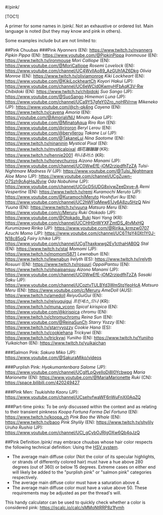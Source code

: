 #/pink/

[TOC1]

A primer for some names in /pink/.
Not an exhaustive or ordered list. Main language is noted (but they may know and pink in others).

Some examples include but are not limited to:

##Pink Chuubas
###Pink
*Nyanners* (EN): https://www.twitch.tv/nyanners
*Pipkin Pippa* (EN): https://www.youtube.com/@PipkinPippa
*Ironmouse* (EN): https://www.twitch.tv/ironmouse
*Mori Calliope* (EN): https://www.youtube.com/@MoriCalliope
*Rosemi Lovelock* (EN): https://www.youtube.com/channel/UC4WvIIAo89_AzGUh1AZ6Dkg
*Olivia Monroe* (EN): https://www.twitch.tv/oliviamonroe
*Kiki Lockheart* (EN): https://www.youtube.com/@KikiLockheartCh
*Koyori Hakui* (JP): https://www.youtube.com/channel/UC6eWCld0KwmyHFbAqK3V-Rw
*Chibidoki* (EN): https://www.twitch.tv/chibidoki
*Suo Sango* (JP): https://www.youtube.com/@SuoSango
*Himemori Luna* (JP): https://www.youtube.com/channel/UCa9Y57gfeY0Zro_noHRVrnw
*Mikeneko* (JP): https://www.youtube.com/@ch-qk4ng
*Cayena* (EN): https://www.twitch.tv/cayena
*Amoria* (EN): https://youtube.com/@AmoriaVNU
*Minato Aqua* (JP): https://www.youtube.com/@MinatoAqua
*Riro Ron* (EN): https://www.youtube.com/@riroron
*Beryl Lerou* (EN): https://www.youtube.com/@beryllerou
*Takane Lui* (JP): https://www.youtube.com/@TakaneLui
*Nina Saotome* (EN): https://www.twitch.tv/ninaninin
*Mystical Pixal* (EN): https://www.twitch.tv/mysticalpixal
*烟花蹦蹦蹦* (KR): https://www.twitch.tv/hennie2001
*허니츄러스* (KR): https://www.twitch.tv/honeychurros
*Aizono Manami* (JP): https://www.youtube.com/channel/UC0WwEfE-jOM2rzjpdfhTzZA
*Tulsi-Nightmare Madness IV* (JP): https://www.youtube.com/@Tulsi_Nightmare
*Aloe Mano* (JP): https://www.youtube.com/channel/UCgZuwn-O7Szh9cAgHqJ6vjw
*Oda Nobuhime* (JP): https://www.youtube.com/channel/UCGcD5iUDG8xiywZeeDxye-A
*Remi Vespertine* (EN): https://www.twitch.tv/remi
*Kuramochi Meruto* (JP): https://www.youtube.com/@KuramochiMeruto
*Hoshifuri Iku* (EN): https://www.youtube.com/channel/UC2hWFlqMew61Jy6A8zu5HzQ
*Nini Yuuna* (EN): https://www.twitch.tv/yuuna
*Matsuro Meru* (EN): https://www.youtube.com/c/Meruru
*Ruki Otokado* (JP): https://www.youtube.com/@Otokado_Ruki
*Nari Yang* (KR): https://www.youtube.com/channel/UCCHH0nWYXFZmtDS_4tvMxHQ
*Kurumizawa Ririka* (JP): https://www.youtube.com/@Ririka_krmzw0707
*Azuchi Momo* (JP): https://www.youtube.com/channel/UC6TfqY40Xt1Y0J-N18c85qQ
*Fairy Ichika* (JP): https://www.youtube.com/channel/UCgThaxkwwg2Ey1cthaHAB0Q
*Stal* (EN): https://www.twitch.tv/stal
*Momomi* (JP): https://www.twitch.tv/momomi5871
*Lewnabun* (EN): https://www.twitch.tv/lewnabun
*Irelyth* (ES): https://www.twitch.tv/irelyth
*Rosuuri* (EN): https://www.twitch.tv/rosuuri
*OppaiPantsu* (EN): https://www.twitch.tv/ohpaipansuu
*Aizono Manami* (JP): https://www.youtube.com/channel/UC0WwEfE-jOM2rzjpdfhTzZA
*Sasaki Saku* (JP): https://www.youtube.com/channel/UCoztvTULBYd3WmStqYeoHcA
*Matsuro Meru* (EN): https://www.youtube.com/c/Meruru
*AmeDoll* (AUS): https://www.twitch.tv/amedoll
*ReiyuGuiGui* (EN): https://www.twitch.tv/reiyuguigui
*프린세스_므나* (KR): https://www.twitch.tv/muna_vconn
*Spica! kirispica* (EN): https://www.youtube.com/@kirispica
*chromu* (EN): https://www.twitch.tv/chromuchromu
*Reina Sun* (EN): https://www.youtube.com/@ReinaSunCh
*Starry Yozzy* (EN): https://www.twitch.tv/starryyozzy
*Cookie Hana* (ES): https://www.twitch.tv/cookiehana
*Trickywi* (EN): https://www.twitch.tv/trickywi
*Yuniiho* (EN): https://www.twitch.tv/Yuniiho
*Yuikaichan* (EN): https://www.twitch.tv/yuikaichan

###Salmon Pink:
*Sakura Miko* (JP): https://www.youtube.com/@SakuraMiko/videos

###Purplish Pink:
*Hyakumantenbara Salome* (JP): https://www.youtube.com/channel/UCgIfLpQvelloDi8I0Ycbwpg
*Maria Marionette* (EN): https://www.youtube.com/@MariaMarionette
*Ruki* (CN): https://space.bilibili.com/420249427

###Pink Men:
*Tsukishita Kaoru* (JP): https://www.youtube.com/channel/UCsehvfwaWF6nWuFnXI0AqZQ

###Part-time pinks:
To be *only* discussed within the context and as relating to their transient pinkness
*Koopa Fortuna Forma Del Fortuna* (EN): https://www.twitch.tv/koopa_ch
*Pink Bao the Whale* (EN): https://www.twitch.tv/baoo
*Pink Shylily* (EN): https://www.twitch.tv/shylily
*Uruha Rushia* (JP): https://www.youtube.com/channel/UCl_gCybOJRIgOXw6Qb4qJzQ

##Pink Definition
/pink/ may embrace chuubas whose hair color respects the following technical definition:
Using the [HSV system](https://en.wikipedia.org/wiki/HSL_and_HSV). 
- The average main diffuse color (Not the color of its specular highlights, or strands of differently colored hair) must have a hue above 280 degrees (out of 360) or below 15 degrees. Extreme cases on either end will likely be added to the "purplish pink" or "salmon pink" categories respectively.
- The average main diffuse color must have a saturation above 4.
- The average main diffuse color must have a value above 50.
These requirements may be adjusted as per the thread's will.

This handy calculator can be used to quickly check whether a color is considered pink: https://jscalc.io/calc/sMMoNtRRP8z1fymh